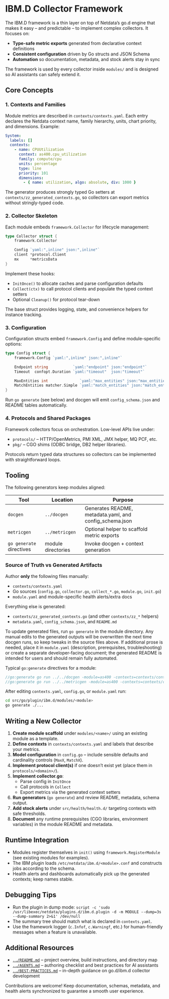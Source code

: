 # IBM.D Collector Framework

The IBM.D framework is a thin layer on top of Netdata’s go.d engine that makes it easy – and predictable – to implement complex collectors. It focuses on:

- **Type-safe metric exports** generated from declarative context definitions
- **Consistent configuration** driven by Go structs and JSON Schema
- **Automation** so documentation, metadata, and stock alerts stay in sync

The framework is used by every collector inside `modules/` and is designed so AI assistants can safely extend it.

## Core Concepts

### 1. Contexts and Families

Module metrics are described in `contexts/contexts.yaml`. Each entry declares the Netdata context name, family hierarchy, units, chart priority, and dimensions. Example:

```yaml
System:
  labels: []
  contexts:
    - name: CPUUtilization
      context: as400.cpu_utilization
      family: compute/cpu
      units: percentage
      type: line
      priority: 101
      dimensions:
        - { name: utilization, algo: absolute, div: 1000 }
```

The generator produces strongly typed Go setters at `contexts/zz_generated_contexts.go`, so collectors can export metrics without stringly-typed code.

### 2. Collector Skeleton

Each module embeds `framework.Collector` for lifecycle management:

```go
type Collector struct {
    framework.Collector

    Config `yaml:",inline" json:",inline"`
    client *protocol.Client
    mx     *metricsData
}
```

Implement these hooks:

- `InitOnce()` to allocate caches and parse configuration defaults
- `Collect(ctx)` to call protocol clients and populate the typed context setters
- Optional `Cleanup()` for protocol tear-down

The base struct provides logging, state, and convenience helpers for instance tracking.

### 3. Configuration

Configuration structs embed `framework.Config` and define module-specific options:

```go
type Config struct {
    framework.Config `yaml:",inline" json:",inline"`

    Endpoint string           `yaml:"endpoint" json:"endpoint"`
    Timeout  confopt.Duration `yaml:"timeout"  json:"timeout"`

    MaxEntities int              `yaml:"max_entities" json:"max_entities"`
    MatchEntities matcher.Simple `yaml:"match_entities" json:"match_entities"`
}
```

Run `go generate` (see below) and docgen will emit `config_schema.json` and README tables automatically.

### 4. Protocols and Shared Packages

Framework collectors focus on orchestration. Low-level APIs live under:

- `protocols/` – HTTP/OpenMetrics, PMI XML, JMX helper, MQ PCF, etc.
- `pkg/` – CGO shims (ODBC bridge, DB2 helper libraries).

Protocols return typed data structures so collectors can be implemented with straightforward loops.

## Tooling

The following generators keep modules aligned:

| Tool | Location | Purpose |
|------|----------|---------|
| `docgen` | `../docgen` | Generates README, metadata.yaml, and config_schema.json |
| `metricgen` | `../metricgen` | Optional helper to scaffold metric exports |
| `go generate` directives | module directories | Invoke docgen + context generation |

### Source of Truth vs Generated Artifacts

Author **only** the following files manually:

- `contexts/contexts.yaml`
- Go sources (`config.go`, `collector.go`, `collect_*.go`, `module.go`, `init.go`)
- `module.yaml` and module-specific health alerts/extra docs

Everything else is generated:

- `contexts/zz_generated_contexts.go` (and other `contexts/zz_*` helpers)
- `metadata.yaml`, `config_schema.json`, and `README.md`

To update generated files, run `go generate` in the module directory. Any manual edits to the generated outputs will be overwritten the next time docgen runs, so keep tweaks in the source files above. If additional prose is needed, place it in `module.yaml` (description, prerequisites, troubleshooting) or create a separate developer-facing document; the generated README is intended for users and should remain fully automated.

Typical `go:generate` directives for a module:

```go
//go:generate go run ../../docgen -module=as400 -contexts=contexts/contexts.yaml -config=config.go -module-info=module.yaml
//go:generate go run ../../metricgen -module=as400 -contexts=contexts/contexts.yaml -out=contexts/zz_generated_contexts.go
```

After editing `contexts.yaml`, `config.go`, or `module.yaml` run:

```bash
cd src/go/plugin/ibm.d/modules/<module>
go generate ./...
```

## Writing a New Collector

1. **Create module scaffold** under `modules/<name>/` using an existing module as a template.
2. **Define contexts** in `contexts/contexts.yaml` and labels that describe your metrics.
3. **Model configuration** in `config.go` – include sensible defaults and cardinality controls (`MaxX`, `MatchX`).
4. **Implement protocol client(s)** if one doesn’t exist yet (place them in `protocols/<domain>/`).
5. **Implement collector.go**:
   - Parse config in `InitOnce`
   - Call protocols in `Collect`
   - Export metrics via the generated context setters
6. **Run generators** (`go generate`) and review README, metadata, schema output.
7. **Add stock alerts** under `src/health/health.d/` targeting contexts with safe thresholds.
8. **Document** any runtime prerequisites (CGO libraries, environment variables) in the module README and metadata.

## Runtime Integration

- Modules register themselves in `init()` using `framework.RegisterModule` (see existing modules for examples).
- The IBM plugin loads `/etc/netdata/ibm.d/<module>.conf` and constructs jobs according to the schema.
- Health alerts and dashboards automatically pick up the generated contexts; keep names stable.

## Debugging Tips

- Run the plugin in dump mode: `script -c 'sudo /usr/libexec/netdata/plugins.d/ibm.d.plugin -d -m MODULE --dump=3s --dump-summary 2>&1' /dev/null`
- The summary tree should match what is declared in `contexts.yaml`.
- Use the framework logger (`c.Infof`, `c.Warningf`, etc.) for human-friendly messages when a feature is unavailable.

## Additional Resources

- [`../README.md`](../README.md) – project overview, build instructions, and directory map
- [`../AGENTS.md`](../AGENTS.md) – authoring checklist and best practices for AI assistants
- [`../BEST-PRACTICES.md`](../BEST-PRACTICES.md) – in-depth guidance on go.d/ibm.d collector development

Contributions are welcome! Keep documentation, schemas, metadata, and health alerts synchronized to guarantee a smooth user experience.
